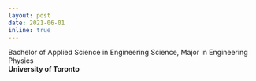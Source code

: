 ```yaml
---
layout: post
date: 2021-06-01
inline: true
---
```


Bachelor of Applied Science in Engineering Science, Major in Engineering Physics  
<b>University of Toronto</b>
